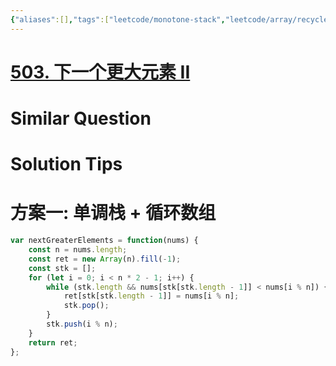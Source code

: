```yaml
---
{"aliases":[],"tags":["leetcode/monotone-stack","leetcode/array/recycle"],"review-dates":[],"dg-publish":true,"difficulty":"medium","date-created":"2023-07-19-Wed, 4:00:07 pm","date-modified":"2023-07-19-Wed, 4:00:29 pm","permalink":"/programming/basic/leetcode/503. 下一个更大元素 II/","dgPassFrontmatter":true}
---
```



# [503. 下一个更大元素 II](https://leetcode.cn/problems/next-greater-element-ii/)

# Similar Question

# Solution Tips

# 方案一: 单调栈 + 循环数组

```js
var nextGreaterElements = function(nums) {
    const n = nums.length;
    const ret = new Array(n).fill(-1);
    const stk = [];
    for (let i = 0; i < n * 2 - 1; i++) {
        while (stk.length && nums[stk[stk.length - 1]] < nums[i % n]) {
            ret[stk[stk.length - 1]] = nums[i % n];
            stk.pop();
        }
        stk.push(i % n);
    }
    return ret;
};
```
